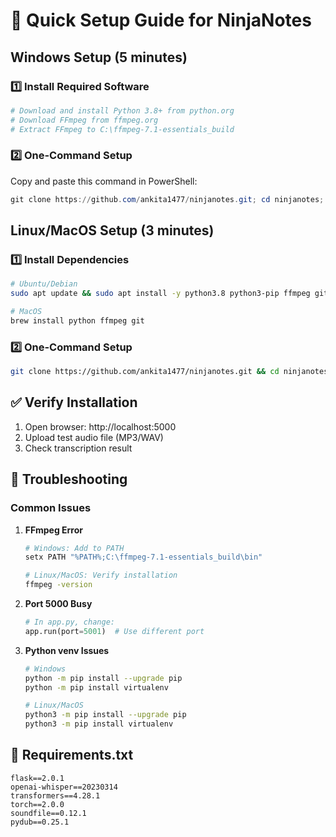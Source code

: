 # 🚀 Quick Setup Guide for NinjaNotes

## Windows Setup (5 minutes)

### 1️⃣ Install Required Software
```powershell
# Download and install Python 3.8+ from python.org
# Download FFmpeg from ffmpeg.org
# Extract FFmpeg to C:\ffmpeg-7.1-essentials_build
```

### 2️⃣ One-Command Setup
Copy and paste this command in PowerShell:
```powershell
git clone https://github.com/ankita1477/ninjanotes.git; cd ninjanotes; python -m venv venv; .\venv\Scripts\activate; pip install -r requirements.txt; mkdir uploads; python app.py
```

## Linux/MacOS Setup (3 minutes)

### 1️⃣ Install Dependencies
```bash
# Ubuntu/Debian
sudo apt update && sudo apt install -y python3.8 python3-pip ffmpeg git

# MacOS
brew install python ffmpeg git
```

### 2️⃣ One-Command Setup
```bash
git clone https://github.com/ankita1477/ninjanotes.git && cd ninjanotes && python3 -m venv venv && source venv/bin/activate && pip install -r requirements.txt && mkdir uploads && python app.py
```

## ✅ Verify Installation

1. Open browser: http://localhost:5000
2. Upload test audio file (MP3/WAV)
3. Check transcription result

## 🔧 Troubleshooting

### Common Issues

1. **FFmpeg Error**
   ```bash
   # Windows: Add to PATH
   setx PATH "%PATH%;C:\ffmpeg-7.1-essentials_build\bin"
   
   # Linux/MacOS: Verify installation
   ffmpeg -version
   ```

2. **Port 5000 Busy**
   ```python
   # In app.py, change:
   app.run(port=5001)  # Use different port
   ```

3. **Python venv Issues**
   ```bash
   # Windows
   python -m pip install --upgrade pip
   python -m pip install virtualenv
   
   # Linux/MacOS
   python3 -m pip install --upgrade pip
   python3 -m pip install virtualenv
   ```

## 📝 Requirements.txt
```
flask==2.0.1
openai-whisper==20230314
transformers==4.28.1
torch==2.0.0
soundfile==0.12.1
pydub==0.25.1
